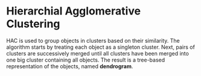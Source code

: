 # Hierarchial Agglomerative Clustering
HAC is used to group objects in clusters based on their similarity. The algorithm starts by treating each object as a singleton cluster. Next, pairs of clusters are successively merged until all clusters have been merged into one big cluster containing all objects. The result is a tree-based representation of the objects, named <b>dendrogram</b>.
